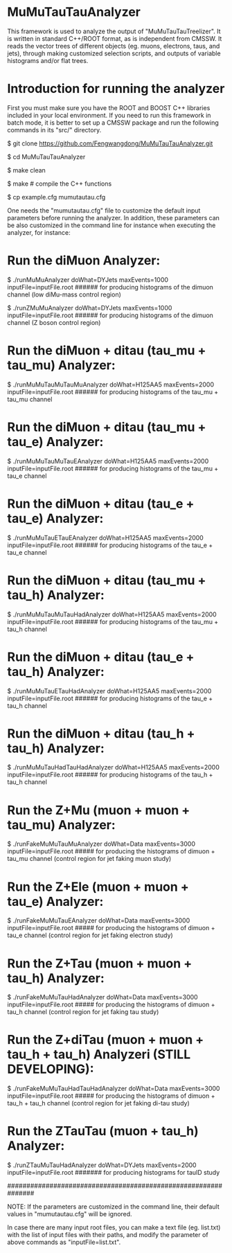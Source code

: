 # MuMuTauTauAnalyzer

This framework is used to analyze the output of "MuMuTauTauTreelizer". It is written in standard C++/ROOT format, as is independent from CMSSW. 
It reads the vector trees of different objects (eg. muons, electrons, taus, and jets), through making customized selection scripts, and outputs 
of variable histograms and/or flat trees.

# Introduction for running the analyzer

First you must make sure you have the ROOT and BOOST C++ libraries included in your local environment. If you need to run this framework in batch mode, it is better to set up a CMSSW package and run the following commands in its "src/" directory. 

$ git clone https://github.com/Fengwangdong/MuMuTauTauAnalyzer.git

$ cd MuMuTauTauAnalyzer

$ make clean

$ make # compile the C++ functions

$ cp example.cfg mumutautau.cfg

One needs the "mumutautau.cfg" file to customize the default input parameters before running the analyzer. In addition, these parameters can be 
also customized in the command line for instance when executing the analyzer, for instance:

# Run the diMuon Analyzer:

$ ./runMuMuAnalyzer doWhat=DYJets maxEvents=1000 inputFile=inputFile.root ###### for producing histograms of the dimuon channel (low diMu-mass control region)

$ ./runZMuMuAnalyzer doWhat=DYJets maxEvents=1000 inputFile=inputFile.root ###### for producing histograms of the dimuon channel (Z boson control region)

# Run the diMuon + ditau (tau_mu + tau_mu) Analyzer:

$ ./runMuMuTauMuTauMuAnalyzer doWhat=H125AA5 maxEvents=2000 inputFile=inputFile.root ###### for producing histograms of the tau_mu + tau_mu channel

# Run the diMuon + ditau (tau_mu + tau_e) Analyzer:

$ ./runMuMuTauMuTauEAnalyzer doWhat=H125AA5 maxEvents=2000 inputFile=inputFile.root ###### for producing histograms of the tau_mu + tau_e channel

# Run the diMuon + ditau (tau_e + tau_e) Analyzer:

$ ./runMuMuTauETauEAnalyzer doWhat=H125AA5 maxEvents=2000 inputFile=inputFile.root ###### for producing histograms of the tau_e + tau_e channel

# Run the diMuon + ditau (tau_mu + tau_h) Analyzer:

$ ./runMuMuTauMuTauHadAnalyzer doWhat=H125AA5 maxEvents=2000 inputFile=inputFile.root ###### for producing histograms of the tau_mu + tau_h channel

# Run the diMuon + ditau (tau_e + tau_h) Analyzer:

$ ./runMuMuTauETauHadAnalyzer doWhat=H125AA5 maxEvents=2000 inputFile=inputFile.root ###### for producing histograms of the tau_e + tau_h channel

# Run the diMuon + ditau (tau_h + tau_h) Analyzer:

$ ./runMuMuTauHadTauHadAnalyzer doWhat=H125AA5 maxEvents=2000 inputFile=inputFile.root ###### for producing histograms of the tau_h + tau_h channel

# Run the Z+Mu (muon + muon + tau_mu) Analyzer:

$ ./runFakeMuMuTauMuAnalyzer doWhat=Data maxEvents=3000 inputFile=inputFile.root ##### for producing the histograms of dimuon + tau_mu channel (control region for jet faking muon study) 

# Run the Z+Ele (muon + muon + tau_e) Analyzer:

$ ./runFakeMuMuTauEAnalyzer doWhat=Data maxEvents=3000 inputFile=inputFile.root ##### for producing the histograms of dimuon + tau_e channel (control region for jet faking electron study) 

# Run the Z+Tau (muon + muon + tau_h) Analyzer:

$ ./runFakeMuMuTauHadAnalyzer doWhat=Data maxEvents=3000 inputFile=inputFile.root ##### for producing the histograms of dimuon + tau_h channel (control region for jet faking tau study) 

# Run the Z+diTau (muon + muon + tau_h + tau_h) Analyzeri (STILL DEVELOPING):

$ ./runFakeMuMuTauHadTauHadAnalyzer doWhat=Data maxEvents=3000 inputFile=inputFile.root ##### for producing the histograms of dimuon + tau_h + tau_h channel (control region for jet faking di-tau study) 

# Run the ZTauTau (muon + tau_h) Analyzer:

$ ./runZTauMuTauHadAnalyzer doWhat=DYJets maxEvents=2000 inputFile=inputFile.root ####### for producing histograms for tauID study 

###############################################################

NOTE: If the parameters are customized in the command line, their default values in "mumutautau.cfg" will be ignored. 

In case there are many input root files, you can make a text file (eg. list.txt) with the list of input files with their paths, and modify the parameter of above commands as "inputFile=list.txt".

